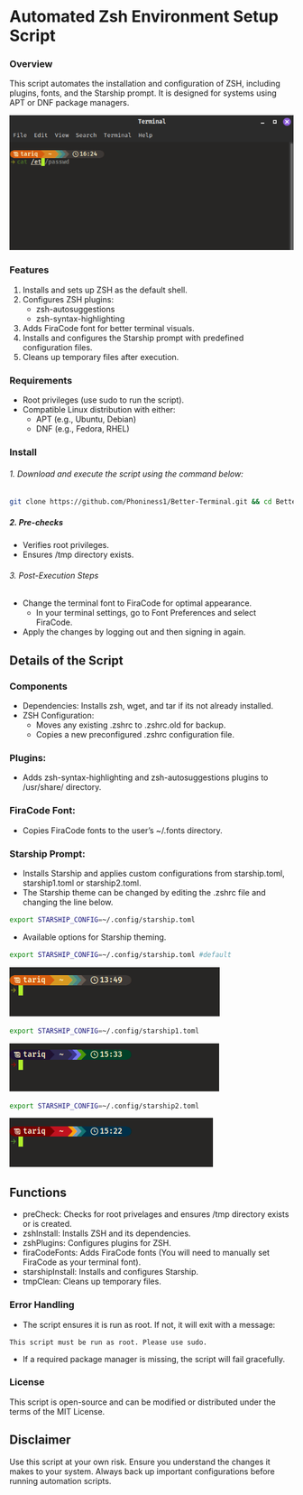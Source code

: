 # Automated Zsh Environment Setup Script
### Overview
This script automates the installation and configuration of ZSH, including plugins, fonts, and the Starship prompt. It is designed for systems using APT or DNF package managers.

![exampleImage](./images/exampleImage.png)

### Features
1. Installs and sets up ZSH as the default shell.
2. Configures ZSH plugins:
    - zsh-autosuggestions
    - zsh-syntax-highlighting
3. Adds FiraCode font for better terminal visuals.
4. Installs and configures the Starship prompt with predefined configuration files.
5. Cleans up temporary files after execution.
### Requirements
- Root privileges (use sudo to run the script).
- Compatible Linux distribution with either:
    - APT (e.g., Ubuntu, Debian)
    - DNF (e.g., Fedora, RHEL)
### Install
###### 1. Download and execute the script using the command below:

```bash
git clone https://github.com/Phoniness1/Better-Terminal.git && cd Better-Terminal && sudo bash zshInstall.sh && cd ..
```
##### 2. Pre-checks
- Verifies root privileges.
- Ensures /tmp directory exists.
###### 3. Post-Execution Steps
- Change the terminal font to FiraCode for optimal appearance.
    - In your terminal settings, go to Font Preferences and select FiraCode.
- Apply the changes by logging out and then signing in again.
## Details of the Script
### Components
- Dependencies: Installs zsh, wget, and tar if its not already installed.
- ZSH Configuration:
    - Moves any existing .zshrc to .zshrc.old for backup.
    - Copies a new preconfigured .zshrc configuration file.
### Plugins:
- Adds zsh-syntax-highlighting and zsh-autosuggestions plugins to /usr/share/ directory.
### FiraCode Font:
- Copies FiraCode fonts to the user’s ~/.fonts directory.
### Starship Prompt:
- Installs Starship and applies custom configurations from starship.toml, starship1.toml or starship2.toml. 
- The Starship theme can be changed by editing the .zshrc file and changing the line below.
```bash
export STARSHIP_CONFIG=~/.config/starship.toml
```
- Available options for Starship theming.
```bash
export STARSHIP_CONFIG=~/.config/starship.toml #default
```
![starship](./images/starship.png)

```bash
export STARSHIP_CONFIG=~/.config/starship1.toml
```
![starship](./images/starship1.png)

```bash
export STARSHIP_CONFIG=~/.config/starship2.toml
```
![starship](./images/starship2.png)
## Functions
- preCheck: Checks for root privelages and ensures /tmp directory exists or is created.
- zshInstall: Installs ZSH and its dependencies.
- zshPlugins: Configures plugins for ZSH.
- firaCodeFonts: Adds FiraCode fonts (You will need to manually set FiraCode as your terminal font).
- starshipInstall: Installs and configures Starship.
- tmpClean: Cleans up temporary files.
### Error Handling
- The script ensures it is run as root. If not, it will exit with a message:
  
```text
This script must be run as root. Please use sudo.
```
- If a required package manager is missing, the script will fail gracefully. 
### License
This script is open-source and can be modified or distributed under the terms of the MIT License.

## Disclaimer
Use this script at your own risk. Ensure you understand the changes it makes to your system. Always back up important configurations before running automation scripts.
